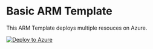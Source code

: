 # Basic ARM Template

This ARM Template deploys multiple resouces on Azure.

[![Deploy to Azure](https://azuredeploy.net/deploybutton.png)](https://azuredeploy.net/)
